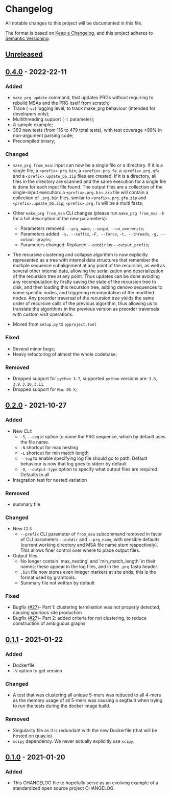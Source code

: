 # Changelog
All notable changes to this project will be documented in this file.

The format is based on [Keep a Changelog](https://keepachangelog.com/en/1.0.0/),
and this project adheres to [Semantic Versioning](https://semver.org/spec/v2.0.0.html).

## [Unreleased]

## [0.4.0] - 2022-22-11

### Added
- `make_prg update` command, that updates PRGs without requiring to rebuild MSAs and the PRG itself from scratch;
- Trace (`-vv`) logging level, to track make_prg behaviour (intended for developers only);
- Multithreading support (`-t` parameter);
- A sample example;
- 363 new tests (from 116 to 479 total tests), with test coverage >99% in non-argument parsing code;
- Precompiled binary;

### Changed
- `make_prg from_msa`: input can now be a single file or a directory. If it is a single file,
a `<prefix>.prg.bin`, a `<prefix>.prg.fa`, a `<prefix>.prg.gfa` and a `<prefix>.update_DS.zip`
files are created. If it is a directory, all files in the directory are scanned and the same
execution for a single file is done for each input file found. The output files are a collection of the single-input
execution: a `<prefix>.prg.bin.zip` file will contain a collection of `.prg.bin` files, similar to
`<prefix>.prg.gfa.zip` and `<prefix>.update_DS.zip`; `<prefix>.prg.fa` will be a multi fasta;

- Other `make_prg from_msa` CLI changes (please run `make_prg from_msa -h` for a full description of the new parameters):
  - Parameters removed: `--prg_name`, `--seqid`, `--no_overwrite`;
  - Parameters added: `-s, --suffix`, `-F, --force`, `-t, --threads`, `-g, --output-graphs`;
  - Parameters changed: Replaced `--outdir` by `--output_prefix`;

- The recursive clustering and collapse algorithm is now explicitly represented as a tree with internal data
structures that remember the multiple sequence subalignment at any point of the recursion, as well as several other
internal data, allowing the serialization and deserialization of the recursion tree at any point. Thus updates can
be done avoiding any recomputation by firstly saving the state of the recursion tree to disk, and then loading this
recursion tree, adding denovo sequences to some specific nodes, and triggering recomputation of the modified nodes.
Any preorder traversal of the recursion tree yields the same order of recursive calls of the previous algorithm,
thus allowing us to translate the algorithms in the previous version as preorder traversals with custom visit
operations.
- Moved from `setup.py` to `pyproject.toml`

### Fixed
- Several minor bugs;
- Heavy refactoring of almost the whole codebase;

### Removed
- Dropped support for `python 3.7`, supported `python` versions are: `3.8`, `3.9`, `3.10`, `3.11`.
- Dropped support for `Mac OS X`;

## [0.2.0] - 2021-10-27

### Added
- New CLI:
    - `-S`, `--seqid` option to name the PRG sequence, which by default uses the file name.
    - `-N` shortcut for max nesting
    - `-L` shortcut for min match length
    - `--log` to enable specifying log file should go to path. Default behaviour is now that
      log goes to stderr by default
    - `-O`, `--output-type` option to specify what output files are required. Defaults to
      all
- Integration test for nested variation

### Removed
- summary file


### Changed
- New CLI:
    - `--prefix` CLI parameter of `from_msa` subcommand removed in favor of CLI parameters `--outdir`
       and `--prg_name`, with sensible defaults (current working directory and MSA file name stem respectively).
       This allows finer control over where to place output files.
- Output files:
    - No longer contain 'max_nesting' and 'min_match_length' in their names; these appear in the log files,
      and in the `.prg` fasta header.
    - `.bin` file now stores even integer markers at site ends; this is the format used by gramtools.
    - Summary file not written by default

### Fixed
- Bugfix ([#27][27])- Part 1: clustering termination was not properly detected, causing spurious 
  site production
- Bugfix ([#27][27])- Part 2: added criteria for not clustering, to reduce construction of 
  ambiguous graphs
  

## [0.1.1] - 2021-01-22
### Added
- Dockerfile
- `-V` option to get version

### Changed
- A test that was clustering all unique 5-mers was reduced to all 4-mers as the memory
  usage of all 5-mers was causing a segfault when trying to run the tests during the
  docker image build.

### Removed
- Singularity file as it is redundant with the new Dockerfile (that will be hosted on
  quay.io)
- `scipy` dependency. We never actually explicitly use `scipy`.

## [0.1.0] - 2021-01-20
### Added
- This CHANGELOG file to hopefully serve as an evolving example of a standardized open
  source project CHANGELOG.


[Unreleased]: https://github.com/iqbal-lab-org/make_prg/compare/0.4.0...HEAD

[0.4.0]: https://github.com/iqbal-lab-org/make_prg/compare/0.2.0...0.4.0
[0.2.0]: https://github.com/iqbal-lab-org/make_prg/compare/0.1.1...0.2.0
[0.1.1]: https://github.com/iqbal-lab-org/make_prg/compare/0.1.0...0.1.1
[0.1.0]: https://github.com/iqbal-lab-org/make_prg/releases/tag/0.1.0

[27]: https://github.com/iqbal-lab-org/make_prg/issues/27
